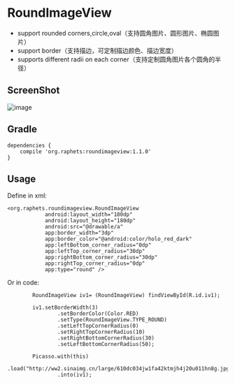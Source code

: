 # RoundImageView
- support rounded corners,circle,oval（支持圆角图片、圆形图片、椭圆图片）
- support border（支持描边，可定制描边颜色、描边宽度）
- supports different radii on each corner（支持定制圆角图片各个圆角的半径）

## ScreenShot
![image](https://github.com/RaphetS/RoundImageView/blob/master/sample/src/main/res/drawable-xhdpi/screenshot.png)

## Gradle

```
dependencies {
    compile 'org.raphets:roundimageview:1.1.0'
}
```

## Usage

Define in xml:

```
<org.raphets.roundimageview.RoundImageView
            android:layout_width="180dp"
            android:layout_height="180dp"
            android:src="@drawable/a"
            app:border_width="3dp"
            app:border_color="@android:color/holo_red_dark"
            app:leftBottom_corner_radius="0dp"
            app:leftTop_corner_radius="30dp"
            app:rightBottom_corner_radius="30dp"
            app:rightTop_corner_radius="0dp"
            app:type="round" />
```

Or in code:

```
        RoundImageView iv1= (RoundImageView) findViewById(R.id.iv1);

        iv1.setBorderWidth(3)
                .setBorderColor(Color.RED)
                .setType(RoundImageView.TYPE_ROUND)
                .setLeftTopCornerRadius(0)
                .setRightTopCornerRadius(10)
                .setRightBottomCornerRadius(30)
                .setLeftBottomCornerRadius(50);

        Picasso.with(this)
                .load("http://ww2.sinaimg.cn/large/610dc034jw1fa42ktmjh4j20u011hn8g.jpg")
                .into(iv1);
```
